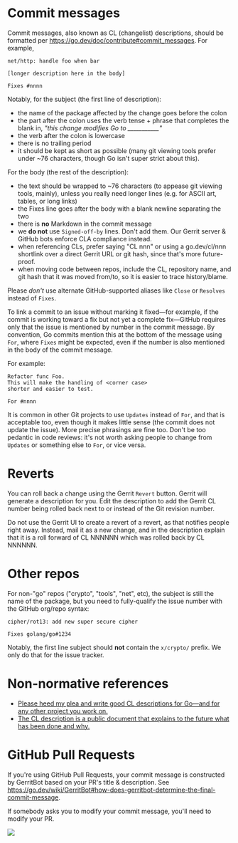 # Commit messages

Commit messages, also known as CL (changelist) descriptions, should be formatted per https://go.dev/doc/contribute#commit_messages. For example,

```
net/http: handle foo when bar

[longer description here in the body]

Fixes #nnnn
```

Notably, for the subject (the first line of description):

* the name of the package affected by the change goes before the colon
* the part after the colon uses the verb tense + phrase that completes the blank in, *"this change modifies Go to ___________"*
* the verb after the colon is lowercase
* there is no trailing period
* it should be kept as short as possible (many git viewing tools prefer under ~76 characters, though Go isn't super strict about this).

For the body (the rest of the description):

* the text should be wrapped to ~76 characters (to appease git viewing tools, mainly), unless you really need longer lines (e.g. for ASCII art, tables, or long links)
* the Fixes line goes after the body with a blank newline separating the two
* there is **no** Markdown in the commit message
* we **do not** use `Signed-off-by` lines. Don't add them. Our Gerrit server & GitHub bots enforce CLA compliance instead.
* when referencing CLs, prefer saying "CL nnn" or using a go.dev/cl/nnn shortlink over a direct Gerrit URL or git hash, since that's more future-proof.
* when moving code between repos, include the CL, repository name, and git hash that it was moved from/to, so it is easier to trace history/blame.

Please _don't_ use alternate GitHub-supported aliases like `Close` or `Resolves` instead of `Fixes`.

To link a commit to an issue without marking it fixed—for example, if the commit is working toward a fix but not yet a complete fix—GitHub requires only that the issue is mentioned by number in the commit message. By convention, Go commits mention this at the bottom of the message using `For`, where `Fixes` might be expected, even if the number is also mentioned in the body of the commit message.

For example:

```
Refactor func Foo.
This will make the handling of <corner case>
shorter and easier to test.

For #nnnn
```

It is common in other Git projects to use `Updates` instead of `For`, and that is acceptable too, even though it makes little sense (the commit does not update the issue). More precise phrasings are fine too. Don't be too pedantic in code reviews: it's not worth asking people to change from `Updates` or something else to `For`, or vice versa.

# Reverts

You can roll back a change using the Gerrit `Revert` button.
Gerrit will generate a description for you.
Edit the description to add the Gerrit CL number being rolled back next to or instead of the Git revision number.

Do not use the Gerrit UI to create a revert of a revert, as that notifies people right away.
Instead, mail it as a new change, and in the description explain that it is a roll forward of CL NNNNNN which was rolled back by CL NNNNNN.

# Other repos

For non-"go" repos ("crypto", "tools", "net", etc), the subject is still the name of the package, but you need to fully-qualify the issue number with the GitHub org/repo syntax:

```
cipher/rot13: add new super secure cipher

Fixes golang/go#1234
````

Notably, the first line subject should **not** contain the `x/crypto/` prefix. We only do that for the issue tracker.

# Non-normative references

- [Please heed my plea and write good CL descriptions for Go—and for any other project you work on.](https://groups.google.com/d/msg/golang-dev/6M4dmZWpFaI/SyU5Sl4zZLYJ)
- [The CL description is a public document that explains to the future what has been done and why.](https://groups.google.com/d/msg/golang-dev/s07ZUR8ZDHo/i-rIsknbAwAJ)

# GitHub Pull Requests

If you're using GitHub Pull Requests, your commit message is constructed by GerritBot based on your
PR's title & description. See https://go.dev/wiki/GerritBot#how-does-gerritbot-determine-the-final-commit-message.

If somebody asks you to modify your commit message, you'll need to modify your PR.

![](images/github-to-gerrit.png)